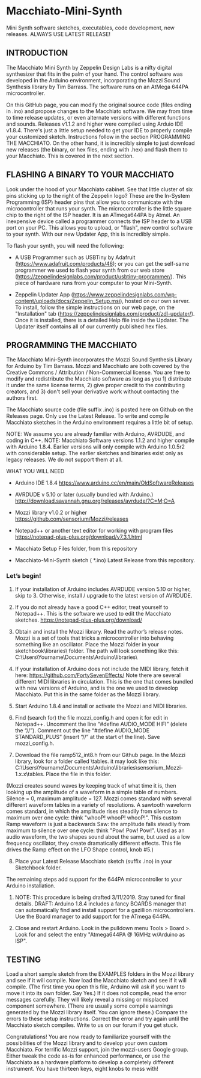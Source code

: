 # Macchiato-Mini-Synth
Mini Synth software sketches, executables, code development, new releases. ALWAYS USE LATEST RELEASE!

## INTRODUCTION

The Macchiato Mini Synth by Zeppelin Design Labs is a nifty digital synthesizer that fits in the palm of your hand. The control software was developed in the Arduino environment, incorporating the Mozzi Sound Synthesis library by Tim Barrass. The software runs on an AtMega 644PA microcontroller.

On this GitHub page, you can modify the original source code (files ending in .ino) and propose changes to the Macchiato software. We may from time to time release updates, or even alternate versions with  different functions and sounds. Releases v1.1.2 and higher were compiled using Arduio IDE v1.8.4. There's just a little setup needed to get your IDE to properly compile your customized sketch. Instructions follow in the section PROGRAMMING THE MACCHIATO. On the other hand, it is incredibly simple to just download new releases (the binary, or hex files, ending with .hex) and flash them to your Macchiato. This is covered in the next section.

## FLASHING A BINARY TO YOUR MACCHIATO

Look under the hood of your Macchiato cabinet. See that little cluster of six pins sticking up to the right of the Zeppelin logo? These are the In-System Programming (ISP) header pins that allow you to communicate with the microcontroller that runs your synth. The microcontroller is the little square chip to the right of the ISP header. It is an ATmega644PA  by Atmel. An inexpensive device called a programmer connects the ISP header to a USB port on your PC. This allows you to upload, or "flash", new control software to your synth.  With our new Updater App, this is incredibly simple.

To flash your synth, you will need the following:

* A USB Programmer such as USBTiny by Adafruit (https://www.adafruit.com/products/46); or you can get the self-same programmer we used to flash your synth from our web store (https://zeppelindesignlabs.com/product/usbtiny-programmer/). This piece of hardware runs from your computer to your Mini-Synth.

* Zeppelin Updater App (https://www.zeppelindesignlabs.com/wp-content/uploads/docs/Zeppelin_Setup.msi), hosted on our own server. To install, follow the simple instructions on our web page, on the "Installation" tab (https://zeppelindesignlabs.com/product/zdl-updater/). Once it is installed, there is a detailed Help file inside the Updater. The Updater itself contains all of our currently published hex files.

## PROGRAMMING THE MACCHIATO

The Macchiato Mini-Synth incorporates the Mozzi Sound Synthesis Library for Arduino by Tim Barrass. Mozzi and Macchiato are both covered by the Creative Commons / Attribution / Non-Commercial license. You are free to modify and redistribute the Macchiato software as long as you 1) distribute it under the same license terms, 2) give proper credit to the contributing creators, and 3) don't sell your derivative work without contacting the authors first. 

The Macchiato source code (file suffix .ino) is posted here on Github on the Releases page. Only use the Latest Release. To write and compile Macchiato sketches in the Arduino environment requires a little bit of setup. 

NOTE: We assume you are already familiar with Arduino, AVRDUDE, and coding in C++.
NOTE: Macchiato Software versions 1.1.2 and higher compile with Arduino 1.8.4. Earlier versions will only compile with Arduino 1.0.5r2 with considerable setup. The earlier sketches and binaries exist only as legacy releases. We do not support them at all.

WHAT YOU WILL NEED

* Arduino IDE 1.8.4 
https://www.arduino.cc/en/main/OldSoftwareReleases 
* AVRDUDE v 5.10 or later (usually bundled with Arduino.) 
http://download.savannah.gnu.org/releases/avrdude/?C=M;O=A

* Mozzi library v1.0.2 or higher
https://github.com/sensorium/Mozzi/releases

* Notepad++ or another text editor for working with program files
https://notepad-plus-plus.org/download/v7.3.1.html

* Macchiato Setup Files folder, from this repository 

* Macchiato-Mini-Synth sketch ( *.ino) Latest Release from this repository.

### Let’s begin! 

1) If your installation of Arduino includes AVRDUDE version 5.10 or higher, skip to 3. Otherwise, install / upgrade to the latest version of AVRDUDE. 

2) If you do not already have a good C++ editor, treat yourself to Notepad++. This is the software we used to edit the Macchiato sketches. https://notepad-plus-plus.org/download/

3) Obtain and install the Mozzi library. Read the author’s release notes. Mozzi is a set of tools that tricks a microcontroller into behaving something like an oscillator. Place the Mozzi folder in your sketchbook\libraries\ folder. The path will look something like this:
C:\Users\Yourname\Documents\Arduino\libraries\

4) If your installation of Arduino does not include the MIDI library, fetch it here:
https://github.com/FortySevenEffects/
Note there are several different MIDI libraries in circulation. This is the one that comes bundled with new versions of Arduino, and is the one we used to deveolop Macchiato. Put this in the same folder as the Mozzi library.

5) Start Arduino 1.8.4 and install or activate the Mozzi and MIDI libraries. 

6) Find (search for) the file mozzi_config.h and open it for edit in Notepad++.
Uncomment the line “#define AUDIO_MODE HIFI” (delete the “//”). 
Comment out the line “#define AUDIO_MODE STANDARD_PLUS” (insert “//” at the start of the line). 
Save mozzi_config.h.

7) Download the file ramp512_int8.h from our Github page. In the Mozzi library, look for a folder called \tables\. it may look like this: 
C:\Users\Yourname\Documents\Arduino\libraries\sensorium_Mozzi-1.x.x\tables\.
Place the file in this folder.

(Mozzi creates sound waves by keeping track of what time it is, then looking up the amplitude of a waveform in a simple table of numbers. Silence = 0, maximum amplitude = 127. Mozzi comes standard with several different waveform tables in a variety of resolutions. A sawtooth waveform comes standard, in which the amplitude rises steadily from silence to maximum over one cycle: think "whooP! whooP! whooP!". This custom Ramp waveform is just a backwards Saw: the amplitude falls steadily from maximum to silence over one cycle: think "Pow! Pow! Pow!". Used as an audio waveform, the two shapes sound about the same, but used as a low frequency oscillator, they create dramatically different effects. This file drives the Ramp effect on the LFO Shape control, knob #5.)

8) Place your Latest Release Macchiato sketch (suffix .ino) in your Sketchbook folder.

The remaining steps add support for the 644PA microcontroller to your Arduino installation. 

1) NOTE: This procedure is being drafted 3/11/2019. Stay tuned for final details.
  DRAFT: Arduino 1.8.4 includes a fancy BOARDS manager that can automatically find and install support for a gazillion microcontrollers. Use the Board manager to add support for the ATmega 644PA.
  
2) Close and restart Arduino. Look in the pulldown menu Tools > Board >. Look for and select the entry "Atmega644PA @ 16MHz w/Arduino as ISP".

## TESTING

Load a short sample sketch from the EXAMPLES folders in the Mozzi library and see if it will compile. Now load the Macchiato sketch and see if it will compile. (The first time you open this file, Arduino will ask if you want to move it into its own folder. Say Yes.) If it does not compile, read the error messages carefully. They will likely reveal a missing or misplaced component somewhere. (There are usually some compile warnings generated by the Mozzi library itself. You can ignore these.) Compare the errors to these setup instructions. Correct the error and try again until the Macchiato sketch compiles. Write to us on our forum if you get stuck.

Congratulations! You are now ready to familiarize yourself with the possibilities of the Mozzi library and to develop your own custom Macchiato. For terrific Mozzi support, join the mozzi-users Google group. Either tweak the code as-is for enhanced performance, or use the Macchiato as a hardware platform to develop a completely different instrument. You have thirteen keys, eight knobs to mess with!
